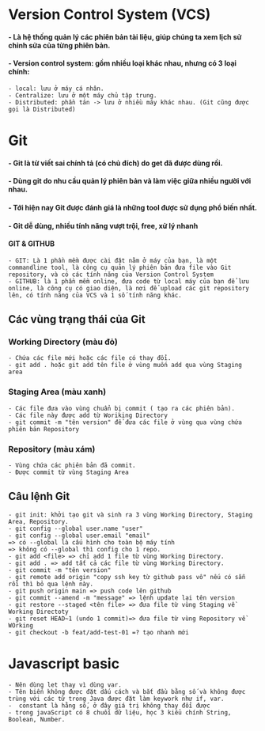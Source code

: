 # Version Control System (VCS)
#### - Là hệ thống quản lý các phiên bản tài liệu, giúp chúng ta xem lịch sử chỉnh sửa của từng phiên bản.
#### - Version control system: gồm nhiều loại khác nhau, nhưng có 3 loại chính:
    - local: lưu ở máy cá nhân.
    - Centralize: lưu ở một máy chủ tập trung.
    - Distributed: phần tán -> lưu ở nhiều máy khác nhau. (Git cũng được gọi là Distributed)
# Git
#### - Git là từ viết sai chính tả (có chủ đích) do get đã được dùng rồi.
#### - Dùng git do nhu cầu quản lý phiên bản và làm việc giữa nhiều người với nhau.
#### - Tới hiện nay Git được đánh giá là những tool được sử dụng phổ biến nhất.
#### - Git dễ dùng, nhiều tính năng vượt trội, free, xử lý nhanh
#### GIT & GITHUB
    - GIT: Là 1 phần mềm được cài đặt nằm ở máy của bạn, là một commandline tool, là công cụ quản lý phiên bản đưa file vào Git repository, và có các tính năng của Version Control System
    - GITHUB: là 1 phần mềm online, đưa code từ local máy của bạn để lưu online, là công cụ có giao diện, là nơi để upload các git repository lên, có tính năng của VCS và 1 số tính năng khác.
## Các vùng trạng thái của Git
### Working Directory (màu đỏ)
    - Chứa các file mới hoặc các file có thay đổi.
    - git add . hoặc git add tên file ở vùng muốn add qua vùng Staging area
### Staging Area (màu xanh)
    - Các file đưa vào vùng chuẩn bị commit ( tạo ra các phiên bản).
    - Các file này được add từ Woriking Directory
    - git commit -m "tên version" để đưa các file ở vùng qua vùng chứa phiên bản Repository
### Repository (màu xám)
    - Vùng chứa các phiên bản đã commit.
    - Được commit từ vùng Staging Area
## Câu lệnh Git
    - git init: khởi tạo git và sinh ra 3 vùng Working Directory, Staging Area, Repository.
    - git config --global user.name "user"
    - git config --global user.email "email"
    => có --global là cấu hình cho toàn bộ máy tính
    => không có --global thì config cho 1 repo.
    - git add <file> => chỉ add 1 file từ vùng Working Directory.
    - git add . => add tất cả các file từ vùng Working Directory.
    - git commit -m "tên version"
    - git remote add origin "copy ssh key từ github pass vô" nếu có sẵn rồi thì bỏ qua lệnh này.
    - git push origin main => push code lên github
    - git commit --amend -m "message" => lệnh update lại tên version
    - git restore --staged <tên file> => đưa file từ vùng Staging về Working Directoty
    - git reset HEAD~1 (undo 1 commit)=> đưa file từ vùng Repository về WOrking 
    - git checkout -b feat/add-test-01 =? tạo nhanh mới 
# Javascript basic
    - Nên dùng let thay vì dùng var.
    - Tên biến không được đặt dấu cách và bắt đầu bằng số và không được trùng với các từ trong Java được đặt làm keywork như if, var.
    -  constant là hằng số, ở đây giá trị không thay đổi được
    - trong javaScript có 8 chuối dữ liệu, học 3 kiểu chính String, Boolean, Number.
